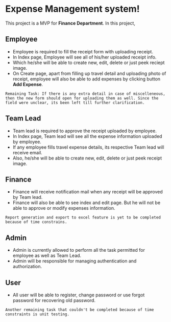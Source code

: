 # Expense Management system!

This project is a MVP for **Finance Department**. 
In this project, 

## Employee

- Employee is required to fill the receipt form with uploading receipt. 
- In Index page, Employee will see all of his/her uploaded receipt info. 
- Which he/she will be able to create new, edit, delete or just peek reciept image.
- On Create page, apart from filling up travel detail and uploading photo of receipt, employee will also be able to add expenses by clicking button **Add Expense**. 
```
Remaining Task: If there is any extra detail in case of miscelleneous, then the new form should open for uploading them as well. Since the field were unclear, its been left till further clarification.
```

## Team Lead

- Team lead is required to approve the  receipt uploaded by employee. 
- In Index page, Team lead will see all the expense information uploaded by employee.
- If any employee fills travel expense details, its respective Team lead will receive email. 
- Also, he/she will be able to create new, edit, delete or just peek receipt image.

## Finance

- Finance will receive notification mail when any receipt will be approved by Team lead.
- Finance will also be able to see index and edit page. But he will not be able to approve or modify expenses information.

```
Report generation and export to excel feature is yet to be completed because of time constrains.
``` 

## Admin

- Admin is currently allowed to perform all the task permitted for employee as well as Team Lead.
- Admin will be responsible for managing authentication and authorization.  

## User

- All user will be able to register, change password or use forgot password for recovering old password.

```
Another remaining task that couldn't be completed because of time constraints is unit testing. 
```  
